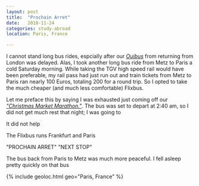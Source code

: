 ```yaml
---
layout: post
title:  "Prochain Arret"
date:   2018-11-24
categories: study-abroad
location: Paris, France

---
```


I cannot stand long bus rides, espcially after our *[Ouibus](/posts/chunnel-holdup)* from returning from London was delayed. Alas, I took another long bus ride from Metz to Paris a cold Saturday morning. While taking the TGV high speed rail would have been preferable, my rail pass had just run out and train tickets from Metz to Paris ran nearly 100 Euros, totaling 200 for a round trip. So I opted to take the much cheaper (and much less comfortable) Flixbus.

Let me preface this by saying I was exhausted just coming off our *["Christmas Market Marathon."](/posts/the-christmas-market-marathon)*. The bus was set to depart at 2:40 am, so I did not get much rest that night; I was going to 

It did not help

The Flixbus runs Frankfurt and Paris


"PROCHAIN ARRET" "NEXT STOP"

The bus back from Paris to Metz was much more peaceful.
I fell asleep pretty quickly on that bus

{% include geoloc.html geo="Paris, France" %}